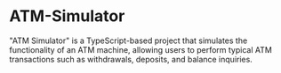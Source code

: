 # ATM-Simulator
"ATM Simulator" is a TypeScript-based project that simulates the functionality of an ATM machine, allowing users to perform typical ATM transactions such as withdrawals, deposits, and balance inquiries.
